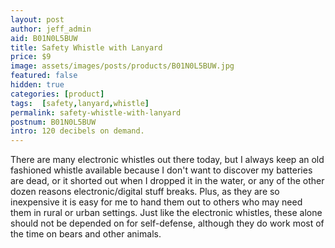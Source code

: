 ```yaml
---
layout: post
author: jeff_admin
aid: B01N0L5BUW
title: Safety Whistle with Lanyard
price: $9
image: assets/images/posts/products/B01N0L5BUW.jpg
featured: false
hidden: true
categories: [product]
tags:  [safety,lanyard,whistle]
permalink: safety-whistle-with-lanyard
postnum: B01N0L5BUW
intro: 120 decibels on demand.
---
```

There are many electronic whistles out there today, but I always keep an old fashioned whistle available because I don't want to discover my batteries are dead, or it shorted out when I dropped it in the water, or any of the other dozen reasons electronic/digital stuff breaks.  Plus, as they are so inexpensive it is easy for me to hand them out to others who may need them in rural or urban settings.  Just like the electronic whistles, these alone should not be depended on for self-defense, although they do work most of the time on bears and other animals.
